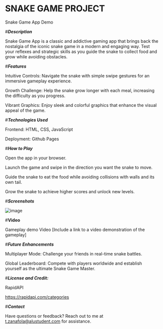 # **SNAKE GAME PROJECT**
Snake Game App Demo

#_**Description**_


Snake Game App is a classic and addictive gaming app that brings back the nostalgia of the iconic snake game in a modern and engaging way. Test your reflexes and strategic skills as you guide the snake to collect food and grow while avoiding obstacles.

#_**Features**_


Intuitive Controls: Navigate the snake with simple swipe gestures for an immersive gameplay experience.

Growth Challenge: Help the snake grow longer with each meal, increasing the difficulty as you progress.

Vibrant Graphics: Enjoy sleek and colorful graphics that enhance the visual appeal of the game.


#_**Technologies Used**_


Frontend: HTML, CSS, JavaScript

Deployment: Github Pages

#_**How to Play**_


Open the app in your browser.

Launch the game and swipe in the direction you want the snake to move.

Guide the snake to eat the food while avoiding collisions with walls and its own tail.

Grow the snake to achieve higher scores and unlock new levels.

#_**Screenshots**_


![image](https://github.com/tesfahunfola/Playing-Around-with-APIs/assets/122350783/e46e7758-6e65-4d73-ab45-f33cbfaac9d6)




#**Video**


Gameplay demo Video
[Include a link to a video demonstration of the gameplay]

#_**Future Enhancements**_


Multiplayer Mode: Challenge your friends in real-time snake battles.

Global Leaderboard: Compete with players worldwide and establish yourself as the ultimate Snake Game Master.


#_**License and Credit:**_


RapidAPI

https://rapidapi.com/categories

#**_Contact_**


Have questions or feedback? Reach out to me at t.zanafola@alustudent.com for assistance.
